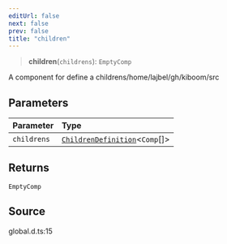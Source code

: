 ```yaml
---
editUrl: false
next: false
prev: false
title: "children"
---
```


> **children**(`childrens`): `EmptyComp`

A component for define a childrens/home/lajbel/gh/kiboom/src

## Parameters

| Parameter | Type |
| :------ | :------ |
| `childrens` | [`ChildrenDefinition`](/api/type-aliases/childrendefinition/)\<`Comp`[]\> |

## Returns

`EmptyComp`

## Source

global.d.ts:15
